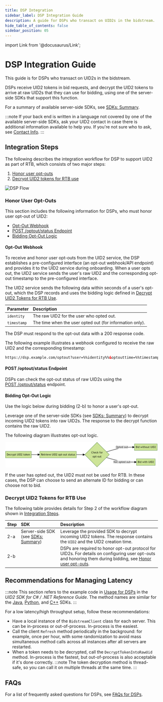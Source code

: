 ```yaml
---
title: DSP Integration
sidebar_label: DSP Integration Guide
description: A guide for DSPs who transact on UID2s in the bidstream.
hide_table_of_contents: false
sidebar_position: 05
---
```


import Link from '@docusaurus/Link';

# DSP Integration Guide

This guide is for DSPs who transact on UID2s in the <Link href="../ref-info/glossary-uid#gl-bidstream">bidstream</Link>.

DSPs receive UID2 tokens in bid requests, and decrypt the UID2 tokens to arrive at raw UID2s that they can use for bidding, using one of the server-side SDKs that support this function.

For a summary of available server-side SDKs, see [SDKs: Summary](../sdks/summary-sdks.md).

:::note
If your back end is written in a language not covered by one of the available server-side SDKs, ask your UID2 contact in case there is additional information available to help you. If you're not sure who to ask, see [Contact Info](../getting-started/gs-account-setup.md#contact-info).
:::

## Integration Steps 

The following describes the integration workflow for DSP to support UID2 as part of RTB, which consists of two major steps:
1. [Honor user opt-outs](#honor-user-opt-outs)
2. [Decrypt UID2 tokens for RTB use](#decrypt-uid2-tokens-for-rtb-use)

![DSP Flow](https://mermaid.ink/svg/eyJjb2RlIjoiICBzZXF1ZW5jZURpYWdyYW1cbiAgICBwYXJ0aWNpcGFudCBVIGFzIFVzZXJcbiAgICBwYXJ0aWNpcGFudCBTU1BcbiAgICBwYXJ0aWNpcGFudCBEU1BcbiAgICBwYXJ0aWNpcGFudCBVSUQyIGFzIFVJRDIgU2VydmljZVxuICAgIHBhcnRpY2lwYW50IFRDIGFzIFRyYW5zcGFyZW5jeSAmIENvbnNlbnQgUG9ydGFsXG4gICAgTm90ZSBvdmVyIFUsVEM6IDEuIEhvbm9yIHVzZXIgb3B0LW91dHMuXG4gICAgVS0-PlRDOiAxLWEuIFVzZXIgb3B0cyBvdXQuXG4gICAgYWN0aXZhdGUgVENcbiAgICBUQy0-PlVJRDI6IDEtYi4gVUlEMiBzZXJ2aWNlIHJlY2VpdmVzIG9wdC1vdXQuXG4gICAgZGVhY3RpdmF0ZSBUQ1xuICAgIGFjdGl2YXRlIFVJRDJcbiAgICBVSUQyLT4-RFNQOiAxLWMuIERTUCByZWNlaXZlcyBvcHQtb3V0LlxuICAgIGRlYWN0aXZhdGUgVUlEMlxuICAgIE5vdGUgb3ZlciBVLFRDOiAyLiBEZWNyeXB0IFVJRDIgdG9rZW5zIHRvIHVzZSBpbiBSVEIuXG4gICAgU1NQLS0-PkRTUDogVGhlIFNTUCBjYWxscyBhIERTUCBmb3IgYmlkLlxuICAgIERTUC0-PkRTUDogMi1hLiBEZWNyeXB0IFVJRDIgdG9rZW5zLlxuICAgIERTUC0-PkRTUDogMi1iLiBFeGVjdXRlIGJpZGRpbmcgbG9naWMsIGhvbm9yaW5nIHVzZXIgb3B0LW91dHMuXG4iLCJtZXJtYWlkIjp7InRoZW1lIjoiZm9yZXN0In0sInVwZGF0ZUVkaXRvciI6ZmFsc2V9)

### Honor User Opt-Outs

This section includes the following information for DSPs, who must honor user opt-out of UID2:

- [Opt-Out Webhook](#opt-out-webhook)
- [POST /optout/status Endpoint](#post-optoutstatus-endpoint)
- [Bidding Opt-Out Logic](#bidding-opt-out-logic)

#### Opt-Out Webhook

To receive and honor user opt-outs from the UID2 service, the DSP establishes a pre-configured interface (an opt-out webhook/API endpoint) and provides it to the UID2 service during onboarding. When a user opts out, the UID2 service sends the user's raw UID2 and the corresponding opt-out timestamp to the pre-configured interface.

The UID2 service sends the following data within seconds of a user's opt-out, which the DSP records and uses the bidding logic defined in [Decrypt UID2 Tokens for RTB Use](#decrypt-uid2-tokens-for-rtb-use).

| Parameter | Description |
| :--- | :--- |
| `identity` | The raw UID2 for the user who opted out. |
| `timestamp` | The time when the user opted out (for information only). |

The DSP must respond to the opt-out data with a 200 response code.

The following example illustrates a webhook configured to receive the raw UID2 and the corresponding timestamp:

```html
https://dsp.example.com/optout?user=%%identity%%&optouttime=%%timestamp%%
```

#### POST /optout/status Endpoint

DSPs can check the opt-out status of raw UID2s using the [POST&nbsp;/optout/status](../endpoints/post-optout-status.md) endpoint.

#### Bidding Opt-Out Logic

Use the logic below during bidding (2-b) to honor a user's opt-out.

Leverage one of the server-side SDKs (see [SDKs: Summary](../sdks/summary-sdks.md)) to decrypt incoming UID2 tokens into raw UID2s. The response to the decrypt function contains the raw UID2. 

The following diagram illustrates opt-out logic.

![DSP Opt-Out Check](images/dsp-guide-optout.png)

If the user has opted out, the UID2 must not be used for RTB. In these cases, the DSP can choose to send an alternate ID for bidding or can choose not to bid.

### Decrypt UID2 Tokens for RTB Use

The following table provides details for Step 2 of the workflow diagram shown in [Integration Steps](#integration-steps).

| Step | SDK | Description |
| :--- | :--- | :--- |
| 2-a | Server-side SDK (see [SDKs: Summary](../sdks/summary-sdks.md)) | Leverage the provided SDK to decrypt incoming UID2 tokens. The response contains the `UID2` and the UID2 creation time. |
| 2-b | | DSPs are required to honor opt-out protocol for UID2s. For details on configuring user opt-outs and honoring them during bidding, see [Honor user opt-outs](#honor-user-opt-outs). |

## Recommendations for Managing Latency

:::note 
This section refers to the example code in [Usage for DSPs](../sdks/sdk-ref-csharp-dotnet.md#usage-for-dsps) in the *UID2 SDK for C# / .NET Reference Guide*. The method names are similar for the [Java](../sdks/sdk-ref-java.md#usage-for-dsps), [Python](../sdks/sdk-ref-python#usage-for-dsps), and [C++](../sdks/sdk-ref-cplusplus.md#interface) SDKs.
:::

For a low latency/high throughput setup, follow these recommendations:

- Have a local instance of the `BidstreamClient` class for each server. This can be in-process or out-of-process. In-process is the easiest.
- Call the client `Refresh` method periodically in the background: for example, once per hour, with some randomization to avoid mass simultaneous method calls across all instances after all servers are restarted.
- When a token needs to be decrypted, call the `DecryptTokenIntoRawUid` method. In-process is the fastest, but out-of-process is also acceptable if it's done correctly.
  :::note
  The token decryption method is thread-safe, so you can call it on multiple threads at the same time.
  :::

## FAQs

For a list of frequently asked questions for DSPs, see [FAQs for DSPs](../getting-started/gs-faqs.md#faqs-for-dsps).
